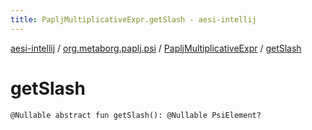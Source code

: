 ```yaml
---
title: PapljMultiplicativeExpr.getSlash - aesi-intellij
---
```


[aesi-intellij](../../index.html) / [org.metaborg.paplj.psi](../index.html) / [PapljMultiplicativeExpr](index.html) / [getSlash](.)

# getSlash

`@Nullable abstract fun getSlash(): @Nullable PsiElement?`
